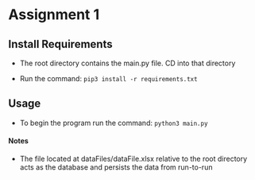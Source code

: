 # Assignment 1

## Install Requirements

- The root directory contains the main.py file. CD into that directory

- Run the command:
`
pip3 install -r requirements.txt
`

## Usage
- To begin the program run the command:
`
python3 main.py
`

#### Notes
- The file located at dataFiles/dataFile.xlsx relative to the root directory acts as the database and persists the data from run-to-run